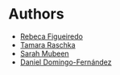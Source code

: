 Authors
=======

- [Rebeca Figueiredo](https://github.com/rebecafig)
- [Tamara Raschka](https://github.com/traschka)
- [Sarah Mubeen](https://github.com/sarahbeenie)
- [Daniel Domingo-Fernández](https://github.com/ddomingof)

